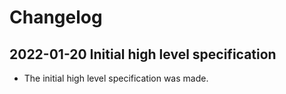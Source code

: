 # Changelog

## 2022-01-20 Initial high level specification
- The initial high level specification was made.
